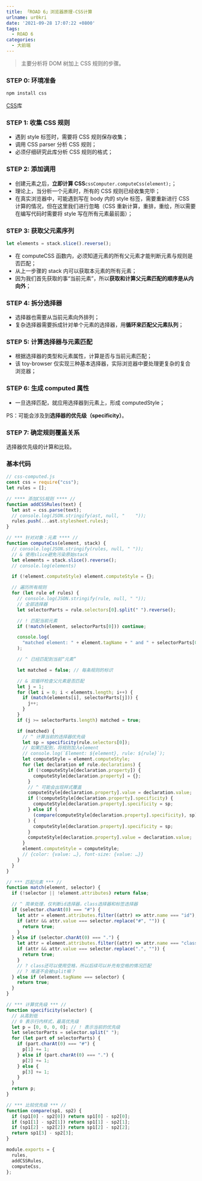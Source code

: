 ```yaml
---
title: 「ROAD 6」浏览器原理-CSS计算
urlname: ur0kri
date: '2021-09-28 17:07:22 +0800'
tags:
  - ROAD 6
categories:
  - 大前端
---
```


> 主要分析将 DOM 树加上 CSS 规则的步骤。

### STEP 0: 环境准备

```bash
npm install css
```

[CSS](https://www.npmjs.com/package/css)库

### STEP 1: 收集 CSS 规则

- 遇到 style 标签时，需要将 CSS 规则保存收集；
- 调用 CSS parser 分析 CSS 规则；
- 必须仔细研究此库分析 CSS 规则的格式；

### STEP 2: 添加调用

- 创建元素之后，**立即计算 CSS**`cssComputer.computeCss(element);`；
- 理论上，当分析一个元素时，所有的 CSS 规则已经收集完毕；
- 在真实浏览器中，可能遇到写在 body 内的 style 标签，需要重新进行 CSS 计算的情况，但在这里我们进行忽略（CSS 重新计算，重排，重绘，所以需要在编写代码时需要将 style 写在所有元素最前面）；

### STEP 3: 获取父元素序列

```javascript
let elements = stack.slice().reverse();
```

- 在 computeCSS 函数内，必须知道元素的所有父元素才能判断元素与规则是否匹配；
- 从上一步骤的 stack 内可以获取本元素的所有元素；
- 因为我们首先获取的事“当前元素”，所以**获取和计算父元素匹配的顺序是从内向外**；

### STEP 4: 拆分选择器

- 选择器也需要从当前元素向外排列；
- 复杂选择器需要拆成针对单个元素的选择器，用**循环来匹配父元素队列**；

### STEP 5: 计算选择器与元素匹配

- 根据选择器的类型和元素属性，计算是否与当前元素匹配；
- 该 toy-browser 仅实现三种基本选择器，实际浏览器中要处理更复杂的复合浏览器；

### STEP 6: 生成 computed 属性

- 一旦选择匹配，就应用选择器到元素上，形成 computedStyle；

PS：可能会涉及到**选择器的优先级（specificity）**。

### STEP 7: 确定规则覆盖关系

选择器优先级的计算和比较。

### 基本代码

```javascript
// css-computed.js
const css = require("css");
let rules = [];

// **** 添加CSS规则 **** //
function addCSSRules(text) {
  let ast = css.parse(text);
  // console.log(JSON.stringify(ast, null, "    "));
  rules.push(...ast.stylesheet.rules);
}

// *** 针对对象：元素 **** //
function computeCss(element, stack) {
  // console.log(JSON.stringify(rules, null, " "));
  // & 使用slice避免污染原始stack
  let elements = stack.slice().reverse();
  // console.log(elements)

  if (!element.computeStyle) element.computeStyle = {};

  // 遍历所有规则
  for (let rule of rules) {
    // console.log(JSON.stringify(rule, null, " "));
    // 全部选择器
    let selectorParts = rule.selectors[0].split(" ").reverse();

    // ! 匹配当前元素
    if (!match(element, selectorParts[0])) continue;

    console.log(
      "matched element: " + element.tagName + " and " + selectorParts[0]
    );

    // ^ 已经匹配到当前“元素”

    let matched = false; // 每条规则的标识

    // & 双循环检查父元素是否匹配
    let j = 1;
    for (let i = 0; i < elements.length; i++) {
      if (match(elements[i], selectorParts[j])) {
        j++;
      }
    }
    if (j >= selectorParts.length) matched = true;

    if (matched) {
      // ^ 计算当前的选择器优先级
      let sp = specificity(rule.selectors[0]);
      // 如果匹配到，将规则加入element
      // console.log(`Element: ${element}, rule: ${rule}`);
      let computeStyle = element.computeStyle;
      for (let declaration of rule.declarations) {
        if (!computeStyle[declaration.property]) {
          computeStyle[declaration.property] = {};
        }
        // ^ 可能会出现样式覆盖
        computeStyle[declaration.property].value = declaration.value;
        if (!computeStyle[declaration.property].specificity) {
          computeStyle[declaration.property].specificity = sp;
        } else if (
          (compare(computeStyle[declaration.property].specificity), sp)
        ) {
          computeStyle[declaration.property].specificity = sp;
        }
        computeStyle[declaration.property].value = declaration.value;
      }
      element.computeStyle = computeStyle;
      // {color: {value: …}, font-size: {value: …}}
    }
  }
}

// *** 匹配元素 *** //
function match(element, selector) {
  if (!selector || !element.attributes) return false;

  // ^ 简单处理，仅判断id选择器，class选择器和标签选择器
  if (selector.charAt(0) === "#") {
    let attr = element.attributes.filter((attr) => attr.name === "id");
    if (attr && attr.value === selector.replace("#", "")) {
      return true;
    }
  } else if (selector.charAt(0) === ".") {
    let attr = element.attributes.filter((attr) => attr.name === "class");
    if (attr && attr.value === selector.replace(".", "")) {
      return true;
    }
    // ? class还可以使用空格，所以后续可以补充有空格的情况匹配
    // ? 难道不会被split嘛？
  } else if (element.tagName === selector) {
    return true;
  }
}

// *** 计算优先级 *** //
function specificity(selector) {
  // 从高到低
  // 0 表示行内样式，最高优先级
  let p = [0, 0, 0, 0]; // ! 表示当前的优先级
  let selectorParts = selector.split(" ");
  for (let part of selectorParts) {
    if (part.charAt(0) === "#") {
      p[1] += 1;
    } else if (part.charAt(0) === ".") {
      p[2] += 1;
    } else {
      p[3] += 1;
    }
  }
  return p;
}

// *** 比较优先级 *** //
function compare(sp1, sp2) {
  if (sp1[0] - sp2[0]) return sp1[0] - sp2[0];
  if (sp1[1] - sp2[1]) return sp1[1] - sp2[1];
  if (sp1[2] - sp2[2]) return sp1[2] - sp2[2];
  return sp1[3] - sp2[3];
}

module.exports = {
  rules,
  addCSSRules,
  computeCss,
};
```
